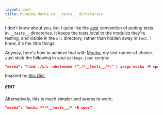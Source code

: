 ```yaml
---
layout: post
title: Running Mocha in __tests__ directories
---
```


I don't know about you, but I quite like the [Jest](https://facebook.github.io/jest/) convention of putting tests in `__tests__` directories. It keeps the tests local to the modules they're testing, and visible in the `src` directory, rather than hidden away in `test`. I know, it's the little things.

Anyway, here's how to achieve that with [Mocha](http://mochajs.org/), my test runner of choice. Just stick the following in your `package.json` scripts:

```json
"mocha": "find ./src -wholename \"./*__tests__/*\" | xargs mocha -R spec"
```

Inspired by [this Gist](https://gist.github.com/timoxley/1721593).

##### EDIT

Alternatively, this is much simpler and seems to work:

```json
"mocha": "mocha **/*__tests__/* -R spec"
```
